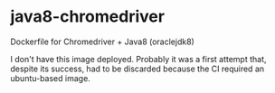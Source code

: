 # java8-chromedriver
Dockerfile for Chromedriver + Java8 (oraclejdk8)


I don't have this image deployed. Probably it was a first attempt that, despite its success, had to be discarded because the CI required an ubuntu-based image.
